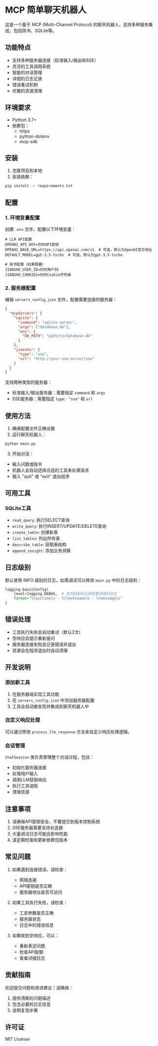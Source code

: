 # MCP 简单聊天机器人

这是一个基于 MCP (Multi-Channel Protocol) 的聊天机器人，支持多种服务集成，包括简书、SQLite等。

## 功能特点

- 支持多种服务器连接（标准输入/输出和SSE）
- 灵活的工具调用系统
- 智能的对话管理
- 详细的日志记录
- 错误重试机制
- 优雅的资源清理

## 环境要求

- Python 3.7+
- 依赖包：
  - httpx
  - python-dotenv
  - mcp-sdk

## 安装

1. 克隆项目到本地
2. 安装依赖：
```bash
pip install -r requirements.txt
```

## 配置

### 1. 环境变量配置

创建 `.env` 文件，配置以下环境变量：

```env
# LLM API配置
OPENAI_API_KEY=你的API密钥
OPENAI_BASE_URL=https://api.openai.com/v1  # 可选，默认为OpenAI官方地址
DEFAULT_MODEL=gpt-3.5-turbo  # 可选，默认为gpt-3.5-turbo

# 简书配置（如果需要）
JIANSHU_USER_ID=你的用户ID
JIANSHU_COOKIES=你的Cookie字符串
```

### 2. 服务器配置

编辑 `servers_config.json` 文件，配置需要连接的服务器：

```json
{
  "mcpServers": {
    "sqlite": {
      "command": "sqlite-server",
      "args": ["database.db"],
      "env": {
        "DB_PATH": "path/to/database.db"
      }
    },
    "jianshu": {
      "type": "sse",
      "url": "http://your-sse-server/sse"
    }
  }
}
```

支持两种类型的服务器：
- 标准输入/输出服务器：需要指定 `command` 和 `args`
- SSE服务器：需要指定 `type: "sse"` 和 `url`

## 使用方法

1. 确保配置文件正确设置
2. 运行聊天机器人：
```bash
python main.py
```

3. 开始对话：
- 输入问题或指令
- 机器人会自动选择合适的工具来处理请求
- 输入 "quit" 或 "exit" 退出程序

## 可用工具

### SQLite工具
- `read_query`: 执行SELECT查询
- `write_query`: 执行INSERT/UPDATE/DELETE查询
- `create_table`: 创建新表
- `list_tables`: 列出所有表
- `describe_table`: 获取表结构
- `append_insight`: 添加业务洞察


## 日志级别

默认使用 INFO 级别的日志，如需调试可以修改 `main.py` 中的日志级别：
```python
logging.basicConfig(
    level=logging.DEBUG,  # 改为DEBUG以获取更详细的日志
    format="%(asctime)s - %(levelname)s - %(message)s"
)
```

## 错误处理

- 工具执行失败会自动重试（默认2次）
- 空响应会提示重新提问
- 服务器连接失败会记录错误并退出
- 资源会在程序退出时自动清理

## 开发说明

### 添加新工具

1. 在服务器端实现工具功能
2. 在 `servers_config.json` 中添加服务器配置
3. 工具会自动被发现并集成到聊天机器人中

### 自定义响应处理

可以通过修改 `process_llm_response` 方法来自定义响应处理逻辑。

### 会话管理

`ChatSession` 类负责管理整个对话过程，包括：
- 初始化服务器连接
- 处理用户输入
- 调用LLM获取响应
- 执行工具调用
- 清理资源

## 注意事项

1. 请确保API密钥安全，不要提交到版本控制系统
2. SSE服务器需要支持长连接
3. 大量调试日志可能会影响性能
4. 请定期检查和更新依赖包版本

## 常见问题

1. 如果遇到连接错误，请检查：
   - 网络连接
   - API密钥是否正确
   - 服务器地址是否可访问

2. 如果工具执行失败，请检查：
   - 工具参数是否正确
   - 服务器状态
   - 日志中的错误信息

3. 如果收到空响应，可以：
   - 重新表述问题
   - 检查API配额
   - 查看详细日志

## 贡献指南

欢迎提交问题和改进建议！请确保：
1. 提供清晰的问题描述
2. 包含必要的日志信息
3. 说明复现步骤

## 许可证

MIT License 